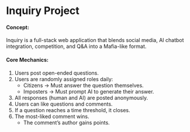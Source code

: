 # Inquiry Project

#### Concept:
Inquiry is a full-stack web application that blends social media, AI chatbot integration, competition, and Q&A into a Mafia-like format.

#### Core Mechanics:
1.	Users post open-ended questions.
2.	Users are randomly assigned roles daily:
	- Citizens → Must answer the question themselves.
	- Imposters → Must prompt AI to generate their answer.
3.	All responses (human and AI) are posted anonymously.
4.	Users can like questions and comments.
5.	If a question reaches a time threshold, it closes.
6.	The most-liked comment wins.
	- The comment’s author gains points.